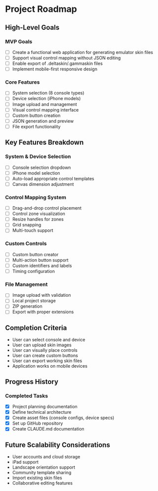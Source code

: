# Project Roadmap

## High-Level Goals

### MVP Goals
- [ ] Create a functional web application for generating emulator skin files
- [ ] Support visual control mapping without JSON editing
- [ ] Enable export of .deltaskin/.gammaskin files
- [ ] Implement mobile-first responsive design

### Core Features
- [ ] System selection (8 console types)
- [ ] Device selection (iPhone models)
- [ ] Image upload and management
- [ ] Visual control mapping interface
- [ ] Custom button creation
- [ ] JSON generation and preview
- [ ] File export functionality

## Key Features Breakdown

### System & Device Selection
- [ ] Console selection dropdown
- [ ] iPhone model selection
- [ ] Auto-load appropriate control templates
- [ ] Canvas dimension adjustment

### Control Mapping System
- [ ] Drag-and-drop control placement
- [ ] Control zone visualization
- [ ] Resize handles for zones
- [ ] Grid snapping
- [ ] Multi-touch support

### Custom Controls
- [ ] Custom button creator
- [ ] Multi-action button support
- [ ] Custom identifiers and labels
- [ ] Timing configuration

### File Management
- [ ] Image upload with validation
- [ ] Local project storage
- [ ] ZIP generation
- [ ] Export with proper extensions

## Completion Criteria
- User can select console and device
- User can upload skin images
- User can visually place controls
- User can create custom buttons
- User can export working skin files
- Application works on mobile devices

## Progress History

### Completed Tasks
- [x] Project planning documentation
- [x] Define technical architecture
- [x] Create asset files (console configs, device specs)
- [x] Set up GitHub repository
- [x] Create CLAUDE.md documentation

## Future Scalability Considerations
- User accounts and cloud storage
- iPad support
- Landscape orientation support
- Community template sharing
- Import existing skin files
- Collaborative editing features